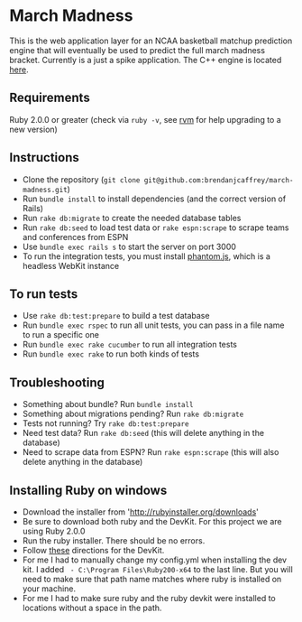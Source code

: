 # March Madness
This is the web application layer for an NCAA basketball matchup prediction engine that will eventually be used to predict the full march madness bracket. Currently is a just a spike application. The C++ engine is located [here](https://github.com/hebein1/march-madness-backend).

## Requirements
Ruby 2.0.0 or greater (check via `ruby -v`, see [rvm](rvm.io) for help upgrading to a new version)

## Instructions
* Clone the repository (`git clone git@github.com:brendanjcaffrey/march-madness.git`)
* Run `bundle install` to install dependencies (and the correct version of Rails)
* Run `rake db:migrate` to create the needed database tables
* Run `rake db:seed` to load test data or `rake espn:scrape` to scrape teams and conferences from ESPN
* Use `bundle exec rails s` to start the server on port 3000
* To run the integration tests, you must install [phantom.js](http://phantomjs.org/download.html), which is a headless WebKit instance

## To run tests
* Use `rake db:test:prepare` to build a test database
* Run `bundle exec rspec` to run all unit tests, you can pass in a file name to run a specific one
* Run `bundle exec rake cucumber` to run all integration tests
* Run `bundle exec rake` to run both kinds of tests

## Troubleshooting
* Something about bundle? Run `bundle install`
* Something about migrations pending? Run `rake db:migrate`
* Tests not running? Try `rake db:test:prepare`
* Need test data? Run `rake db:seed` (this will delete anything in the database)
* Need to scrape data from ESPN? Run `rake espn:scrape` (this will also delete anything in the database)

## Installing Ruby on windows
* Download the installer from 'http://rubyinstaller.org/downloads' 
* Be sure to download both ruby and the DevKit. For this project we are using Ruby 2.0.0
* Run the ruby installer. There should be no errors.
* Follow [these](https://github.com/oneclick/rubyinstaller/wiki/Development-Kit) directions for the DevKit.
* For me I had to manually change my config.yml when installing the dev kit. I added ` - C:\Program Files\Ruby200-x64` to the last line. But you will need to make sure that path name matches where ruby is installed on your machine.
* For me I had to make sure ruby and the ruby devkit were installed to locations without a space in the path.
